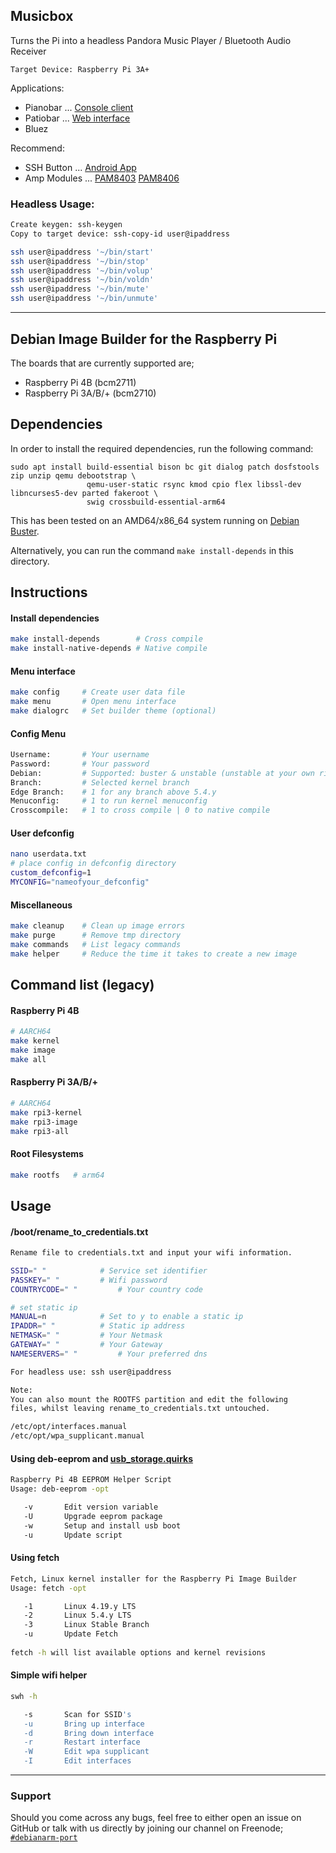 ## Musicbox

Turns the Pi into a headless Pandora Music Player / Bluetooth Audio Receiver

`Target Device: Raspberry Pi 3A+`

Applications:
* Pianobar ... [Console client](https://github.com/PromyLOPh/pianobar)
* Patiobar ... [Web interface](https://github.com/pyavitz/Patiobar)
* Bluez

Recommend:
* SSH Button ... [Android App](https://play.google.com/store/apps/details?id=com.pd7l.sshbutton&hl=en_US)
* Amp Modules ... [PAM8403](https://www.amazon.com/PAM8403-Channel-Digital-Amplifier-Potentionmeter/dp/B01MYTZGYM) [PAM8406](https://www.ebay.com/itm/Amplifier-Board-Class-D-Audio-5W-5W-Module-Dual-Channel-PAM8406-DIY-Stereo-Mini/313153265326?_trkparms=aid%3D777001%26algo%3DDISCO.FEED%26ao%3D1%26asc%3D225074%26meid%3D56ccad57a0b3470196bc7664442aad56%26pid%3D100651%26rk%3D1%26rkt%3D1%26mehot%3Dnone%26itm%3D313153265326%26pmt%3D1%26noa%3D1%26pg%3D2380057%26algv%3DPersonalizedTopicsRefactor%26brand%3D&_trksid=p2380057.c100651.m4497&_trkparms=pageci%3A7e3b7455-d363-11ea-ac52-ae0bcbae8747%7Cparentrq%3Aa65578871730a45e5bf83bf0ffd9ca44%7Ciid%3A1)

### Headless Usage:
```sh
Create keygen: ssh-keygen
Copy to target device: ssh-copy-id user@ipaddress

ssh user@ipaddress '~/bin/start'
ssh user@ipaddress '~/bin/stop'
ssh user@ipaddress '~/bin/volup'
ssh user@ipaddress '~/bin/voldn'
ssh user@ipaddress '~/bin/mute'
ssh user@ipaddress '~/bin/unmute'
```
---

## Debian Image Builder for the Raspberry Pi 

The boards that are currently supported are;
* Raspberry Pi 4B (bcm2711)
* Raspberry Pi 3A/B/+ (bcm2710)

## Dependencies

In order to install the required dependencies, run the following command:

```
sudo apt install build-essential bison bc git dialog patch dosfstools zip unzip qemu debootstrap \
                 qemu-user-static rsync kmod cpio flex libssl-dev libncurses5-dev parted fakeroot \
                 swig crossbuild-essential-arm64
```

This has been tested on an AMD64/x86_64 system running on [Debian Buster](https://www.debian.org/releases/buster/debian-installer/).

Alternatively, you can run the command `make install-depends` in this directory.

## Instructions

#### Install dependencies

```sh
make install-depends        # Cross compile
make install-native-depends # Native compile
```

#### Menu interface

```sh
make config     # Create user data file
make menu       # Open menu interface
make dialogrc   # Set builder theme (optional)
```
#### Config Menu

```sh
Username:       # Your username
Password:       # Your password
Debian:         # Supported: buster & unstable (unstable at your own risk)
Branch:         # Selected kernel branch
Edge Branch:    # 1 for any branch above 5.4.y
Menuconfig:     # 1 to run kernel menuconfig
Crosscompile:   # 1 to cross compile | 0 to native compile
```
#### User defconfig

```sh
nano userdata.txt
# place config in defconfig directory
custom_defconfig=1
MYCONFIG="nameofyour_defconfig"
```
#### Miscellaneous

```sh
make cleanup    # Clean up image errors
make purge      # Remove tmp directory
make commands   # List legacy commands
make helper     # Reduce the time it takes to create a new image
```

## Command list (legacy)

#### Raspberry Pi 4B

```sh
# AARCH64
make kernel
make image
make all
```

#### Raspberry Pi 3A/B/+

```sh
# AARCH64
make rpi3-kernel
make rpi3-image
make rpi3-all
```
#### Root Filesystems

```sh
make rootfs   # arm64
```

## Usage
#### /boot/rename_to_credentials.txt
```sh
Rename file to credentials.txt and input your wifi information.

SSID=" "			# Service set identifier
PASSKEY=" "			# Wifi password
COUNTRYCODE=" "			# Your country code

# set static ip
MANUAL=n			# Set to y to enable a static ip
IPADDR=" "			# Static ip address
NETMASK=" "			# Your Netmask
GATEWAY=" "			# Your Gateway
NAMESERVERS=" "			# Your preferred dns

For headless use: ssh user@ipaddress

Note:
You can also mount the ROOTFS partition and edit the following
files, whilst leaving rename_to_credentials.txt untouched.

/etc/opt/interfaces.manual
/etc/opt/wpa_supplicant.manual
```

#### Using deb-eeprom and [usb_storage.quirks](https://github.com/pyavitz/rpi-img-builder/issues/17)

```sh
Raspberry Pi 4B EEPROM Helper Script
Usage: deb-eeprom -opt

   -v       Edit version variable
   -U       Upgrade eeprom package
   -w       Setup and install usb boot
   -u       Update script

```

#### Using fetch
```sh
Fetch, Linux kernel installer for the Raspberry Pi Image Builder
Usage: fetch -opt

   -1	    Linux 4.19.y LTS
   -2       Linux 5.4.y LTS
   -3       Linux Stable Branch
   -u       Update Fetch
   
fetch -h will list available options and kernel revisions
```
#### Simple wifi helper
```sh
swh -h

   -s       Scan for SSID's
   -u       Bring up interface
   -d       Bring down interface
   -r       Restart interface
   -W       Edit wpa supplicant
   -I       Edit interfaces
```

---

### Support

Should you come across any bugs, feel free to either open an issue on GitHub or talk with us directly by joining our channel on Freenode; [`#debianarm-port`](irc://irc.freenode.net/#debianarm-port)
